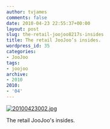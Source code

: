 ```yaml
---
author: tvjames
comments: false
date: 2010-04-23 22:55:37+00:00
layout: post
slug: the-retail-joojoo8217s-insides
title: The retail JooJoo’s insides.
wordpress_id: 35
categories:
- JooJoo
tags:
- joojoo
archive: 
- 2010
2010:
- '04'
---
```


[![20100423002.jpg](/content/posts/images/20100423002_zpsd7180f2d.jpg)](/content/posts/images/20100423002_zpsd7180f2d.jpg "photo 20100423002_zpsd7180f2d.jpg")

The retail JooJoo's insides.
